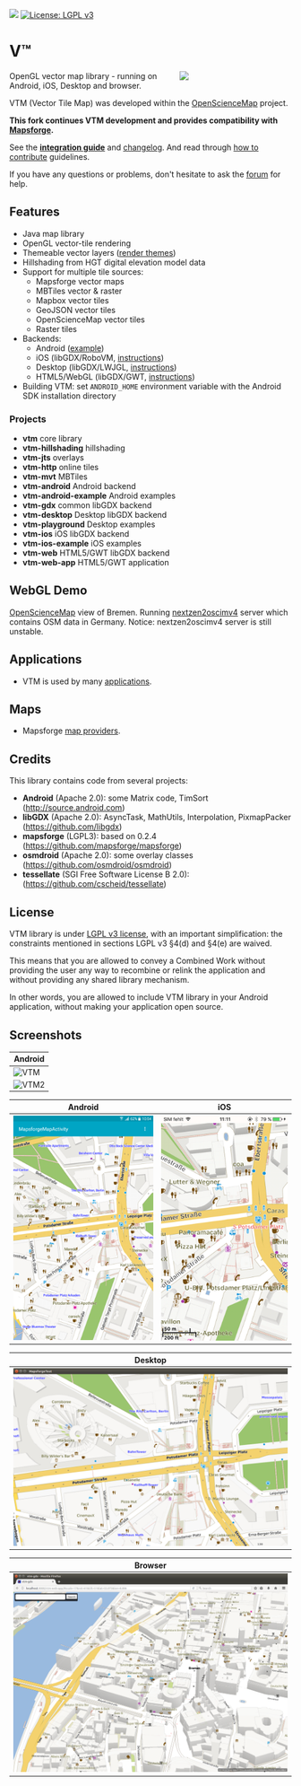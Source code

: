 [![](https://jitpack.io/v/mapsforge/vtm.svg)](https://jitpack.io/#mapsforge/vtm)
[![License: LGPL v3](https://img.shields.io/badge/License-LGPL%20v3-blue.svg)](http://www.gnu.org/licenses/lgpl-3.0)

# V™

<img src="docs/logo/VTM.svg" style="bottom:0;" width="200" align="right">

OpenGL vector map library - running on Android, iOS, Desktop and browser.

VTM (Vector Tile Map) was developed within the [OpenScienceMap](https://github.com/opensciencemap) project.

**This fork continues VTM development and provides compatibility with [Mapsforge](https://github.com/mapsforge/mapsforge).**

See the **[integration guide](docs/Integration.md)** and [changelog](docs/Changelog.md). And read through [how to contribute](docs/CONTRIBUTING.md) guidelines.

If you have any questions or problems, don't hesitate to ask the [forum](https://github.com/mapsforge/vtm/discussions) for help.

## Features
- Java map library
- OpenGL vector-tile rendering
- Themeable vector layers ([render themes](docs/Rendertheme.md))
- Hillshading from HGT digital elevation model data
- Support for multiple tile sources:
  - Mapsforge vector maps
  - MBTiles vector & raster
  - Mapbox vector tiles
  - GeoJSON vector tiles
  - OpenScienceMap vector tiles
  - Raster tiles
- Backends:
  - Android ([example](vtm-android-example))
  - iOS (libGDX/RoboVM, [instructions](docs/ios.md))
  - Desktop (libGDX/LWJGL, [instructions](docs/desktop.md))
  - HTML5/WebGL (libGDX/GWT, [instructions](docs/web.md))
- Building VTM: set `ANDROID_HOME` environment variable with the Android SDK installation directory

### Projects
- **vtm** core library
- **vtm-hillshading** hillshading
- **vtm-jts** overlays
- **vtm-http** online tiles
- **vtm-mvt** MBTiles
- **vtm-android** Android backend
- **vtm-android-example** Android examples
- **vtm-gdx** common libGDX backend
- **vtm-desktop** Desktop libGDX backend
- **vtm-playground** Desktop examples
- **vtm-ios** iOS libGDX backend
- **vtm-ios-example** iOS examples
- **vtm-web** HTML5/GWT libGDX backend
- **vtm-web-app** HTML5/GWT application

## WebGL Demo
[OpenScienceMap](https://oscim.ogiqvo.com/vtm/#scale=17,rot=61,tilt=51,lat=53.075,lon=8.807) view of Bremen. Running [nextzen2oscimv4](https://github.com/schedul-xor/nextzen2oscimv4) server which contains OSM data in Germany. Notice: nextzen2oscimv4 server is still unstable.

## Applications
- VTM is used by many [applications](docs/Applications.md).

## Maps
- Mapsforge [map providers](docs/Mapsforge-Maps.md).

## Credits
This library contains code from several projects:
- **Android** (Apache 2.0): some Matrix code, TimSort (http://source.android.com)
- **libGDX** (Apache 2.0): AsyncTask, MathUtils, Interpolation, PixmapPacker (https://github.com/libgdx)
- **mapsforge** (LGPL3): based on 0.2.4 (https://github.com/mapsforge/mapsforge)
- **osmdroid** (Apache 2.0): some overlay classes (https://github.com/osmdroid/osmdroid)
- **tessellate** (SGI Free Software License B 2.0): (https://github.com/cscheid/tessellate)

## License

VTM library is under [LGPL v3 license](http://www.gnu.org/licenses/lgpl-3.0), with an important simplification: the constraints mentioned in sections LGPL v3 §4(d) and §4(e) are waived.

This means that you are allowed to convey a Combined Work without providing the user any way to recombine or relink the application and without providing any shared library mechanism.

In other words, you are allowed to include VTM library in your Android application, without making your application open source.

## Screenshots

| Android       |
| ------------- |
|![VTM](https://github.com/user-attachments/assets/16bfc9d8-48d1-4aec-95df-330b54da819c)|
|![VTM2](https://github.com/user-attachments/assets/e4a69ccf-277b-470a-b238-16b5d25451f8)|

| Android       | iOS           |
| ------------- | ------------- |
|<img src="docs/images/android.png" width="1000">|<img src="docs/images/ios.png" width="1000">|

| Desktop       |
| ------------- |
|![Desktop](docs/images/desktop.png)|

| Browser       |
| ------------- |
|![Browser](docs/images/browser.png)|
